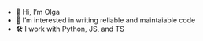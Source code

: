 - 👋 Hi, I’m Olga
- 👀 I’m interested in writing reliable and maintaiable code 
- 🛠 I work with Python, JS, and TS
